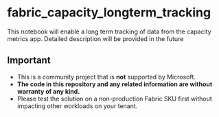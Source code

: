 # fabric_capacity_longterm_tracking
This notebook will enable a long term tracking of data from the capacity metrics app.
Detailed description will be provided in the future


## Important

- This is a community project that is **not** supported by Microsoft.
- **The code in this repository and any related information are without warranty of any kind.**
- Please test the solution on a non-production Fabric SKU first without impacting other workloads on your tenant.
